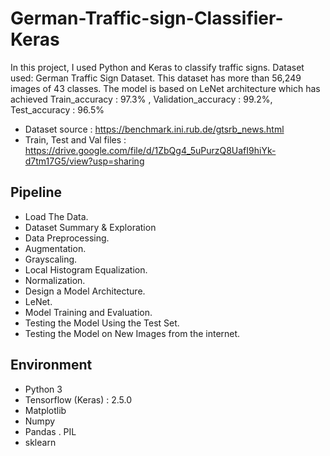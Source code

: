 # German-Traffic-sign-Classifier-Keras
In this project, I used Python and Keras to classify traffic signs. Dataset used: German Traffic Sign Dataset. This dataset has more than 56,249 images of 43 classes. The model is based on LeNet architecture which has achieved Train_accuracy : 97.3% , Validation_accuracy : 99.2%, Test_accuracy : 96.5%
- Dataset source : https://benchmark.ini.rub.de/gtsrb_news.html
- Train, Test and Val files : https://drive.google.com/file/d/1ZbQg4_5uPurzQ8UafI9hiYk-d7tm17G5/view?usp=sharing
## Pipeline
- Load The Data.
- Dataset Summary & Exploration
- Data Preprocessing.
- Augmentation.
- Grayscaling.
- Local Histogram Equalization.
- Normalization.
- Design a Model Architecture.
- LeNet.
- Model Training and Evaluation.
- Testing the Model Using the Test Set.
- Testing the Model on New Images from the internet.



## Environment
- Python 3
- Tensorflow (Keras) : 2.5.0
- Matplotlib
- Numpy
- Pandas
. PIL
- sklearn
